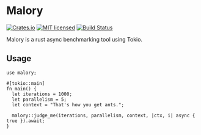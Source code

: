# Malory
[![Crates.io][crates-badge]][crates-url]
[![MIT licensed][mit-badge]][mit-url]
[![Build Status][actions-badge]][actions-url]

Malory is a rust async benchmarking tool using Tokio.

[crates-badge]: https://img.shields.io/crates/v/malory.svg
[crates-url]: https://crates.io/crates/malory
[mit-badge]: https://img.shields.io/badge/license-MIT-blue.svg
[mit-url]: https://github.com/dt665m/malory-rs/blob/master/LICENSE
[actions-badge]: https://github.com/dt665m/malory-rs/workflows/CI/badge.svg
[actions-url]: https://github.com/dt665m/malory-rs/actions?query=workflow%3ACI+branch%3Amaster

## Usage

```
use malory;

#[tokio::main]
fn main() {
  let iterations = 1000;
  let parallelism = 5;
  let context = "That's how you get ants.";

  malory::judge_me(iterations, parallelism, context, |ctx, i| async { true }).await;
}
```
